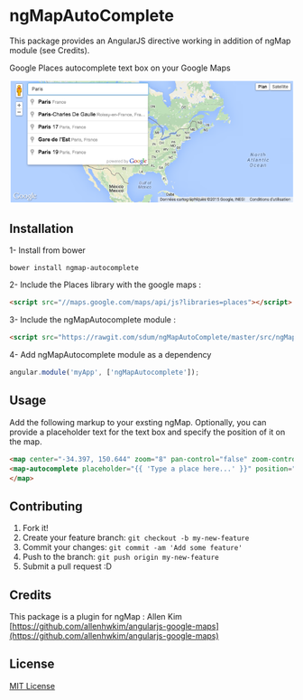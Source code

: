 # ngMapAutoComplete
This package provides an AngularJS directive working in addition of ngMap module (see Credits).

Google Places autocomplete text box on your Google Maps

![Screenshot](https://github.com/sdum/ngMapAutoComplete/blob/master/docs/map.png)

## Installation

1- Install from bower
  ```
  bower install ngmap-autocomplete
  ```

2- Include the Places library with the google maps :
  ```html
  <script src="//maps.google.com/maps/api/js?libraries=places"></script>
  ```
3- Include the ngMapAutocomplete module :
  ```html
  <script src="https://rawgit.com/sdum/ngMapAutoComplete/master/src/ngMapAutocomplete.js"></script>
  ```

4- Add ngMapAutocomplete module as a dependency
  ```javascript
  angular.module('myApp', ['ngMapAutocomplete']);
  ```

## Usage

Add the following markup <map-autocomplete /> to your exsting ngMap. Optionally, you can provide a placeholder text for the text box and specify the position of it on the map.

  ```html
<map center="-34.397, 150.644" zoom="8" pan-control="false" zoom-control="true" zoom-control-options="{style: 'SMALL'}">
  <map-autocomplete placeholder="{{ 'Type a place here...' }}" position="{{google.maps.ControlPosition.TOP_LEFT}}" />
</map>
  ```

## Contributing
1. Fork it!
2. Create your feature branch: `git checkout -b my-new-feature`
3. Commit your changes: `git commit -am 'Add some feature'`
4. Push to the branch: `git push origin my-new-feature`
5. Submit a pull request :D

## Credits
This package is a plugin for ngMap :
Allen Kim [https://github.com/allenhwkim/angularjs-google-maps](https://github.com/allenhwkim/angularjs-google-maps)

## License
[MIT License](https://github.com/allenhwkim/angularjs-google-maps/blob/master/LICENSE)
